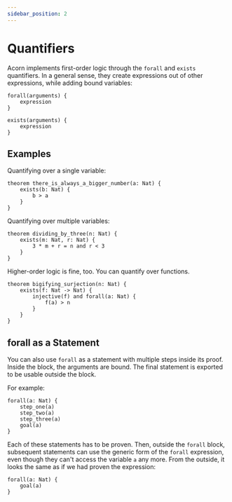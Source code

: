 ```yaml
---
sidebar_position: 2
---
```


# Quantifiers

Acorn implements first-order logic through the `forall` and `exists` quantifiers. In a general sense, they create expressions out of other expressions, while adding bound variables:

```acorn
forall(arguments) {
    expression
}

exists(arguments) {
    expression
}
```

## Examples

Quantifying over a single variable:

```acorn
theorem there_is_always_a_bigger_number(a: Nat) {
    exists(b: Nat) {
        b > a
    }
}
```

Quantifying over multiple variables:

```acorn
theorem dividing_by_three(n: Nat) {
    exists(m: Nat, r: Nat) {
        3 * m + r = n and r < 3
    }
}
```

Higher-order logic is fine, too. You can quantify over functions.

```acorn
theorem bigifying_surjection(n: Nat) {
    exists(f: Nat -> Nat) {
        injective(f) and forall(a: Nat) {
            f(a) > n
        }
    }
}
```

## forall as a Statement

You can also use `forall` as a statement with multiple steps inside its proof. Inside the block, the arguments are bound. The final statement is exported to be usable outside the block.

For example:

```acorn
forall(a: Nat) {
    step_one(a)
    step_two(a)
    step_three(a)
    goal(a)
}
```

Each of these statements has to be proven. Then, outside the `forall` block, subsequent statements can use the generic form of the `forall` expression, even though they can't access the variable `a` any more. From the outside, it looks the same as if we had proven the expression:

```acorn
forall(a: Nat) {
    goal(a)
}
```
